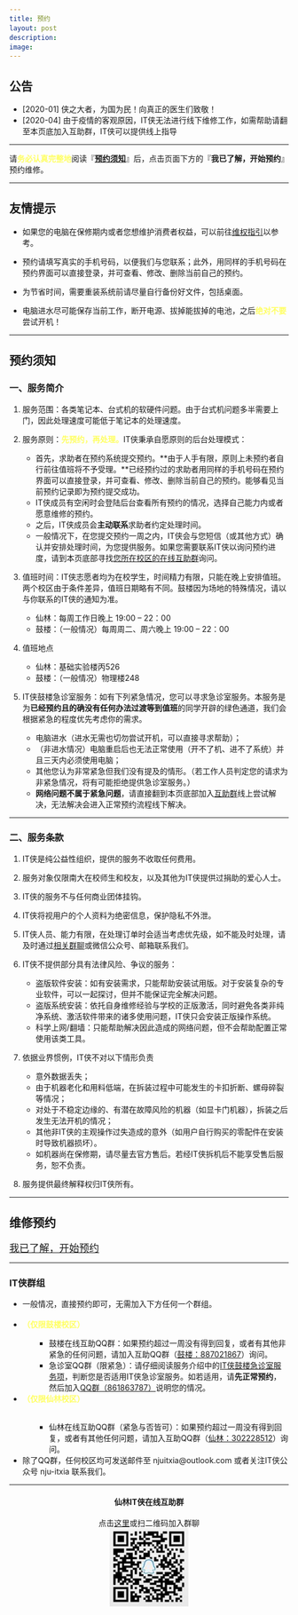 ```yaml
---
title: 预约
layout: post
description: 
image: 
---
```


## 公告

<!-- <div id=scrollbox>
    <ul>
        <li>[2019-09] 招新季又到啦，快来加入我们吧！我们24小时全天候日常招新~ </li>
        <li>[2019-11] 11月到了，祝大家能安全度过剁手的季节╮(╯▽╰)╭</li>
        <li>如果您的电脑在保修期内或者您想维护消费者权益，可以前往<a href='https://itxia.club/warranty'>维权指引</a>以参考。</li>
        <li>用手机号码在预约界面可以直接登录，并可查看、修改、删除当前自己的预约。</li>
        <li>为节省时间，需要重装系统前请尽量自行备份好文件，包括桌面。</li>
        <li>电脑进水尽可能保存当前工作，断开电源、拔掉能拔掉的电池，之后<text style="color: rgb(255, 255, 97); font-weight: bold;">绝对不要</text>尝试开机！</li>
    </ul>
</div> -->

- [2020-01] 侠之大者，为国为民！向真正的医生们致敬！
- [2020-04] 由于疫情的客观原因，IT侠无法进行线下维修工作，如需帮助请翻至本页底加入互助群，IT侠可以提供线上指导

---
请<text style="color: rgb(255, 255, 97); font-weight: bold;">务必认真完整地</text>阅读『<a href="#TOS">**预约须知**</a>』后，点击页面下方的『**我已了解，开始预约**』预约维修。

---

## 友情提示

- 如果您的电脑在保修期内或者您想维护消费者权益，可以前往<a href='https://itxia.club/warranty'>维权指引</a>以参考。

- 预约请填写真实的手机号码，以便我们与您联系；此外，用同样的手机号码在预约界面可以直接登录，并可查看、修改、删除当前自己的预约。

- 为节省时间，需要重装系统前请尽量自行备份好文件，包括桌面。

- 电脑进水尽可能保存当前工作，断开电源、拔掉能拔掉的电池，之后<text style="color: rgb(255, 255, 97); font-weight: bold;">绝对不要</text>尝试开机！

---

## <span id="TOS">预约须知</span>

###  一、服务简介

1. 服务范围：各类笔记本、台式机的软硬件问题。由于台式机问题多半需要上门，因此处理速度可能低于笔记本的处理速度。

2. 服务原则：<text style="color: rgb(255, 255, 97); font-weight: bold;">先预约，再处理。</text>IT侠秉承自愿原则的后台处理模式：
    - 首先，求助者在预约系统提交预约。**由于人手有限，原则上未预约者自行前往值班将不予受理。**已经预约过的求助者用同样的手机号码在预约界面可以直接登录，并可查看、修改、删除当前自己的预约。能够看见当前预约记录即为预约提交成功。
    - IT侠成员有空闲时会登陆后台查看所有预约的情况，选择自己能力内或者愿意维修的预约。
    - 之后，IT侠成员会**主动联系**求助者约定处理时间。
    - 一般情况下，在您提交预约一周之内，IT侠会与您短信（或其他方式）确认并安排处理时间，为您提供服务。如果您需要联系IT侠以询问预约进度，请到本页底部寻找<a href="#groups">您所在校区的在线互助群</a>询问。

3. 值班时间：IT侠志愿者均为在校学生，时间精力有限，只能在晚上安排值班。两个校区由于条件差异，值班日期略有不同。鼓楼因为场地的特殊情况，请以与你联系的IT侠的通知为准。
    - 仙林：每周工作日晚上 19:00 – 22：00
    - 鼓楼：（一般情况）每周周二、周六晚上 19:00 – 22：00

4. 值班地点
    - 仙林：基础实验楼丙526
    - 鼓楼：（一般情况）物理楼248

5. IT侠鼓楼急诊室服务：如有下列紧急情况，您可以寻求<span id="first-aid">急诊室服务</span>。本服务是为**已经预约且的确没有任何办法过渡等到值班**的同学开辟的绿色通道，我们会根据紧急的程度优先考虑你的需求。
    - 电脑进水（进水无需也切勿尝试开机，可以直接寻求帮助）；
    - （非进水情况）电脑重启后也无法正常使用（开不了机、进不了系统）并且三天内必须使用电脑；
    - 其他您认为非常紧急但我们没有提及的情形。（若工作人员判定您的请求为非紧急情况，将有可能拒绝提供急诊室服务。）
    - **网络问题不属于紧急问题**，请直接翻到本页底部加入<a href="#groups">互助群</a>线上尝试解决，无法解决会进入正常预约流程线下解决。
	
---


### 二、服务条款

1. IT侠是纯公益性组织，提供的服务不收取任何费用。

2. 服务对象仅限南大在校师生和校友，以及其他为IT侠提供过捐助的爱心人士。

3. IT侠的服务不与任何商业团体挂钩。

4. IT侠将视用户的个人资料为绝密信息，保护隐私不外泄。

5. IT侠人员、能力有限，在处理订单时会适当考虑优先级，如不能及时处理，请及时通过<a href="#groups">相关群聊</a>或微信公众号、邮箱联系我们。

6. IT侠不提供部分具有法律风险、争议的服务：
    - 盗版软件安装：如有安装需求，只能帮助安装试用版。对于安装复杂的专业软件，可以一起探讨，但并不能保证完全解决问题。
    - 盗版系统安装：依托自身维修经验与学校的正版激活，同时避免各类非纯净系统、激活软件带来的诸多使用问题，IT侠只会安装正版操作系统。
    - 科学上网/翻墙：只能帮助解决因此造成的网络问题，但不会帮助配置正常使用该类工具。

7. 依据业界惯例，IT侠不对以下情形负责
    - 意外数据丢失；
    - 由于机器老化和用料低端，在拆装过程中可能发生的卡扣折断、螺母碎裂等情况；
    - 对处于不稳定边缘的、有潜在故障风险的机器（如显卡门机器），拆装之后发生无法开机的情况；
    - 其他非IT侠的主观操作过失造成的意外（如用户自行购买的零配件在安装时导致机器损坏）。
    - 如机器尚在保修期，请尽量去官方售后。若经IT侠拆机后不能享受售后服务，恕不负责。

8. 服务提供最终解释权归IT侠所有。

---


## 维修预约

<a href="{{ site.help_url }}" class="button small"><font size="4">我已了解，开始预约</font></a>

---
<h3 id="groups">IT侠群组</h3>
<div class="inner row">
    <div class="12u 12u$(medium)">
        <ul>
            <li>一般情况，直接预约即可，无需加入下方任何一个群组。</li><br/>
            <li><text style="color: rgb(255, 255, 97); font-weight: bold;">（仅限鼓楼校区）</text></li>
            <ul>
                <ul>
                    <li>鼓楼在线互助QQ群：如果预约超过一周没有得到回复，或者有其他非紧急的任何问题，请加入互助QQ群（<a href="https://jq.qq.com/?_wv=1027&k=5FvfSUT">鼓楼：887021867</a>）询问。</li>
                    <li>急诊室QQ群（限紧急）：请仔细阅读服务介绍中的<a href="#first-aid">IT侠鼓楼急诊室服务项</a>，判断您是否适用IT侠急诊室服务。如若适用，请<b>先正常预约</b>，然后加入<a href="https://jq.qq.com/?_wv=1027&k=5dSgKFE">QQ群（861863787）</a>说明您的情况。</li>
                </ul>
            </ul>
			<li><text style="color: rgb(255, 255, 97); font-weight: bold;">（仅限仙林校区）</text></li><br />
            <ul>
                <ul>
                    <li>仙林在线互助QQ群（紧急与否皆可）：如果预约超过一周没有得到回复，或者有其他任何问题，请加入互助QQ群（<a href="https://jq.qq.com/?_wv=1027&k=5dCG0qV">仙林：302228512</a>）询问。</li>
                </ul>
            </ul>
            <li>除了QQ群，任何校区均可发送邮件至 njuitxia@outlook.com 或者关注IT侠公众号 nju-itxia 联系我们。</li>
        </ul>
    </div>
</div>

---

<div class="inner row">
    <!--暂时去掉，防止不看文字乱扫码误入
 	<div class="6u 12u$(medium)" style="text-align: center;">
        <h4>鼓楼IT侠急诊室</h4>
        点击<a href="https://jq.qq.com/?_wv=1027&k=5dSgKFE">这里</a>或扫二维码加入群聊
		<br />
        <img src="assets/images/first-aid.jpg" >
    </div>
    -->
	<div class="6u$ 12u$(medium)" style="text-align: center;">
        <h4>仙林IT侠在线互助群</h4>
        点击<a href="https://jq.qq.com/?_wv=1027&k=5dCG0qV">这里</a>或扫二维码加入群聊
		<br />
        <img src="assets/images/xianlin-help.jpg" height='141' width='142'>
    </div>
</div>
<br />



